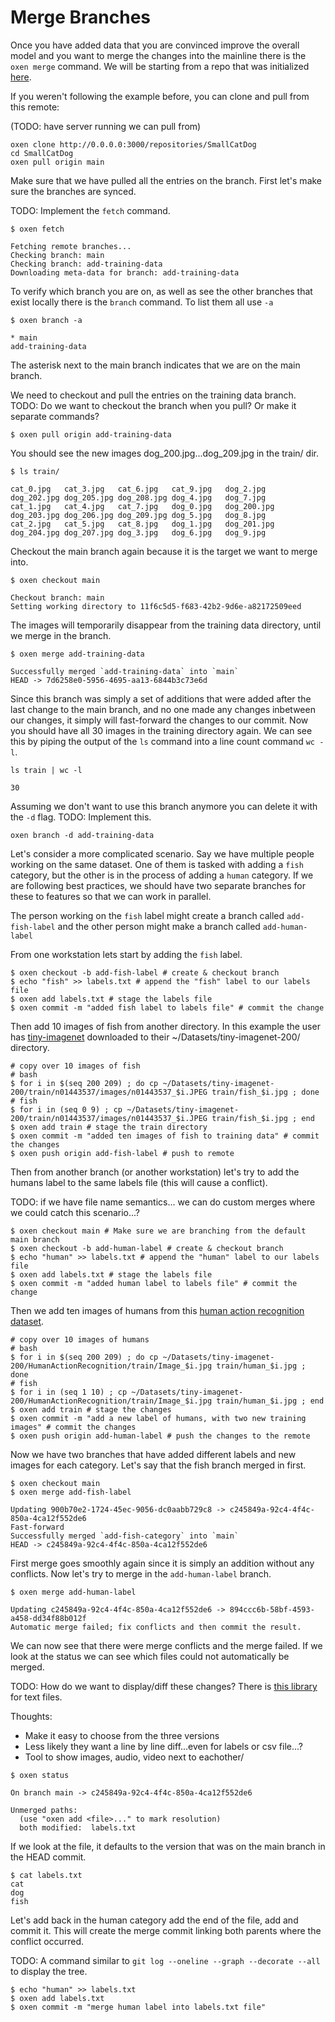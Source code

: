 # Merge Branches

Once you have added data that you are convinced improve the overall model and you want to merge the changes into the mainline there is the `oxen merge` command. We will be starting from a repo that was initialized [here](2_CollabAdd.md).

If you weren't following the example before, you can clone and pull from this remote:

(TODO: have server running we can pull from)

```shell
oxen clone http://0.0.0.0:3000/repositories/SmallCatDog
cd SmallCatDog
oxen pull origin main
```

Make sure that we have pulled all the entries on the branch. First let's make sure the branches are synced.

TODO: Implement the `fetch` command.

```shell
$ oxen fetch

Fetching remote branches...
Checking branch: main
Checking branch: add-training-data
Downloading meta-data for branch: add-training-data
```

To verify which branch you are on, as well as see the other branches that exist locally there is the `branch` command. To list them all use `-a`

```shell
$ oxen branch -a

* main
add-training-data
```

The asterisk next to the main branch indicates that we are on the main branch.

We need to checkout and pull the entries on the training data branch. TODO: Do we want to checkout the branch when you pull? Or make it separate commands?

```shell
$ oxen pull origin add-training-data
```

You should see the new images dog_200.jpg...dog_209.jpg in the train/ dir.

```shell
$ ls train/

cat_0.jpg	cat_3.jpg	cat_6.jpg	cat_9.jpg	dog_2.jpg	dog_202.jpg	dog_205.jpg	dog_208.jpg	dog_4.jpg	dog_7.jpg
cat_1.jpg	cat_4.jpg	cat_7.jpg	dog_0.jpg	dog_200.jpg	dog_203.jpg	dog_206.jpg	dog_209.jpg	dog_5.jpg	dog_8.jpg
cat_2.jpg	cat_5.jpg	cat_8.jpg	dog_1.jpg	dog_201.jpg	dog_204.jpg	dog_207.jpg	dog_3.jpg	dog_6.jpg	dog_9.jpg
```

Checkout the main branch again because it is the target we want to merge into.

```shell
$ oxen checkout main

Checkout branch: main
Setting working directory to 11f6c5d5-f683-42b2-9d6e-a82172509eed
```

The images will temporarily disappear from the training data directory, until we merge in the branch.

```shell
$ oxen merge add-training-data

Successfully merged `add-training-data` into `main`
HEAD -> 7d6258e0-5956-4695-aa13-6844b3c73e6d
```

Since this branch was simply a set of additions that were added after the last change to the main branch, and no one made any changes inbetween our changes, it simply will fast-forward the changes to our commit. Now you should have all 30 images in the training directory again. We can see this by piping the output of the `ls` command into a line count command `wc -l`.

```shell
ls train | wc -l

30
```

Assuming we don't want to use this branch anymore you can delete it with the `-d` flag. TODO: Implement this.

```shell
oxen branch -d add-training-data
```

Let's consider a more complicated scenario. Say we have multiple people working on the same dataset. One of them is tasked with adding a `fish` category, but the other is in the process of adding a `human` category. If we are following best practices, we should have two separate branches for these to features so that we can work in parallel.

The person working on the `fish` label might create a branch called `add-fish-label` and the other person might make a branch called `add-human-label`

From one workstation lets start by adding the `fish` label.

```shell
$ oxen checkout -b add-fish-label # create & checkout branch
$ echo "fish" >> labels.txt # append the "fish" label to our labels file
$ oxen add labels.txt # stage the labels file
$ oxen commit -m "added fish label to labels file" # commit the change
```

Then add 10 images of fish from another directory. In this example the user has [tiny-imagenet](https://www.kaggle.com/datasets/akash2sharma/tiny-imagenet) downloaded to their ~/Datasets/tiny-imagenet-200/ directory.

```shell
# copy over 10 images of fish
# bash
$ for i in $(seq 200 209) ; do cp ~/Datasets/tiny-imagenet-200/train/n01443537/images/n01443537_$i.JPEG train/fish_$i.jpg ; done
# fish
$ for i in (seq 0 9) ; cp ~/Datasets/tiny-imagenet-200/train/n01443537/images/n01443537_$i.JPEG train/fish_$i.jpg ; end
$ oxen add train # stage the train directory
$ oxen commit -m "added ten images of fish to training data" # commit the changes
$ oxen push origin add-fish-label # push to remote
```

Then from another branch (or another workstation) let's try to add the humans label to the same labels file (this will cause a conflict).

TODO: if we have file name semantics... we can do custom merges where we could catch this scenario...?

```shell
$ oxen checkout main # Make sure we are branching from the default main branch
$ oxen checkout -b add-human-label # create & checkout branch
$ echo "human" >> labels.txt # append the "human" label to our labels file
$ oxen add labels.txt # stage the labels file
$ oxen commit -m "added human label to labels file" # commit the change
```

Then we add ten images of humans from this [human action recognition dataset](https://www.kaggle.com/datasets/meetnagadia/human-action-recognition-har-dataset).

```shell
# copy over 10 images of humans
# bash
$ for i in $(seq 200 209) ; do cp ~/Datasets/tiny-imagenet-200/HumanActionRecognition/train/Image_$i.jpg train/human_$i.jpg ; done
# fish
$ for i in (seq 1 10) ; cp ~/Datasets/tiny-imagenet-200/HumanActionRecognition/train/Image_$i.jpg train/human_$i.jpg ; end
$ oxen add train # stage the changes
$ oxen commit -m "add a new label of humans, with two new training images" # commit the changes
$ oxen push origin add-human-label # push the changes to the remote
```

Now we have two branches that have added different labels and new images for each category. Let's say that the fish branch merged in first.

```shell
$ oxen checkout main
$ oxen merge add-fish-label

Updating 900b70e2-1724-45ec-9056-dc0aabb729c8 -> c245849a-92c4-4f4c-850a-4ca12f552de6
Fast-forward
Successfully merged `add-fish-category` into `main`
HEAD -> c245849a-92c4-4f4c-850a-4ca12f552de6
```

First merge goes smoothly again since it is simply an addition without any conflicts. Now let's try to merge in the `add-human-label` branch.

```shell
$ oxen merge add-human-label

Updating c245849a-92c4-4f4c-850a-4ca12f552de6 -> 894ccc6b-58bf-4593-a458-dd34f88b012f
Automatic merge failed; fix conflicts and then commit the result.
```

We can now see that there were merge conflicts and the merge failed. If we look at the status we can see which files could not automatically be merged. 

TODO: How do we want to display/diff these changes? There is [this library](https://docs.rs/diffy/latest/diffy/index.html) for text files.

Thoughts:
* Make it easy to choose from the three versions
* Less likely they want a line by line diff...even for labels or csv file...?
* Tool to show images, audio, video next to eachother/


```shell
$ oxen status

On branch main -> c245849a-92c4-4f4c-850a-4ca12f552de6

Unmerged paths:
  (use "oxen add <file>..." to mark resolution)
  both modified:  labels.txt

```

If we look at the file, it defaults to the version that was on the main branch in the HEAD commit.

```shell
$ cat labels.txt
cat
dog
fish
```

Let's add back in the human category add the end of the file, add and commit it. This will create the merge commit linking both parents where the conflict occurred.

TODO: A command similar to `git log --oneline --graph --decorate --all` to display the tree.

```shell
$ echo "human" >> labels.txt
$ oxen add labels.txt
$ oxen commit -m "merge human label into labels.txt file"
```
